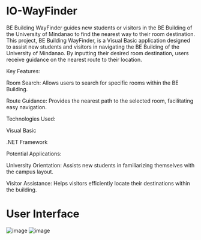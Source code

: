 # IO-WayFinder
BE Building WayFinder guides new students or visitors in the BE Building of the University of Mindanao to find the nearest way to their room destination.
This project, BE Building WayFinder, is a Visual Basic application designed to assist new students and visitors in navigating the BE Building of the University of Mindanao. By inputting their desired room destination, users receive guidance on the nearest route to their location.

Key Features:

Room Search: Allows users to search for specific rooms within the BE Building.

Route Guidance: Provides the nearest path to the selected room, facilitating easy navigation.

Technologies Used:

Visual Basic

.NET Framework

Potential Applications:

University Orientation: Assists new students in familiarizing themselves with the campus layout.

Visitor Assistance: Helps visitors efficiently locate their destinations within the building.
 # User Interface
![image](https://user-images.githubusercontent.com/58561994/150015630-eb929444-a069-4e46-a665-a4cac9e4780a.png)
![image](https://user-images.githubusercontent.com/58561994/150015681-98e72455-c504-43bd-ae64-2d6b11d06769.png)
